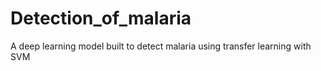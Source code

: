 # Detection_of_malaria
A deep learning model built to detect malaria using transfer learning with SVM 
